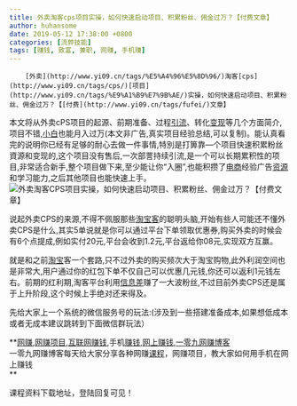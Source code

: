 ```yaml
---
title: 外卖淘客cps项目实操，如何快速启动项目、积累粉丝、佣金过万？【付费文章】
author: huhansome
date: 2019-05-12 17:38:00 +0800
categories: [流弊技能]
tags: [赚钱, 致富, 兼职, 网赚, 手机赚]
---
```



        [外卖](http://www.yi09.cn/tags/%E5%A4%96%E5%8D%96/)淘客[cps](http://www.yi09.cn/tags/cps/)[项目](http://www.yi09.cn/tags/%E9%A1%B9%E7%9B%AE/)实操，如何快速启动项目、积累粉丝、佣金过万？【[付费](http://www.yi09.cn/tags/fufei/)文章】

本文将从外卖cPS项目的起源、前期准备、过程[引流](http://www.yi09.cn/tags/%E5%BC%95%E6%B5%81/)、转化[变现](http://www.yi09.cn/tags/%E5%8F%98%E7%8E%B0/)等几个方面简介,项目不错,[小白](http://www.yi09.cn/tags/%E5%B0%8F%E7%99%BD/)也能月入过万(本文非广告,真实项目经验总结,可以复制)。能认真看完的说明你已经有足够的耐心去做一件事情,特別是打箅靠—个项目快速积累粉丝資源和变现的,这个项目没有售后,一次部詈持续引流,是一个可以长期累积性的项目,非常适合新手,整个项目做下来,至少能让你“入圈”,也能积攒了[电商](http://www.yi09.cn/tags/%E7%94%B5%E5%95%86/)经验广告[资源](http://www.yi09.cn/tags/%E8%B5%84%E6%BA%90/)和学习能力,之后其他项目也能快速上手。![外卖淘客CPS项目实操，如何快速启动项目、积累粉丝、佣金过万？【付费文章】](http://www.yi09.cn/zb_users/upload/2021/11/20211118210759163724087925077.jpeg)

说起外卖CPS的来源,不得不佩服那些[淘宝客](http://www.yi09.cn/tags/%E6%B7%98%E5%AE%9D%E5%AE%A2/)的聪明头脑,开始有些人可能还不懂外卖CPS是什么,其实5单说就是你可以通过平台下单领取优惠券,购买外卖的时候会有6个点提成,例如实付20元,平台会收到1.2元,平台返给你08元,实现双方互赢。

就是和之前[淘宝](http://www.yi09.cn/tags/%E6%B7%98%E5%AE%9D/)客一个套路,只不过外卖的购买频次大于淘宝购物,此外利润空间也是非常大,用户通过你的红包下单不仅自己可以优惠几元钱,你还可以返利1元钱左右。前期的红利期,淘客平台利用[信息差](http://www.yi09.cn/tags/%E4%BF%A1%E6%81%AF%E5%B7%AE/)赚了一大波粉丝,不过目前外卖CPS还是属于上升阶段,这个时候上手绝对还来得及。

先给大家上一个系统的微信服务号的玩法:(涉及到一些搭建准备成本,如果想低成本或者无成本建议跳转到下面微信群玩法）

  

**[网赚](http://www.yi09.cn/tags/%E7%BD%91%E8%B5%9A/),[网赚项目](http://www.yi09.cn/tags/%E7%BD%91%E8%B5%9A%E9%A1%B9%E7%9B%AE/),[互联网赚钱](http://www.yi09.cn/tags/%E4%BA%92%E8%81%94%E7%BD%91%E8%B5%9A%E9%92%B1/),手机[赚钱](http://www.yi09.cn/tags/%E8%B5%9A%E9%92%B1/),[网上赚钱](http://www.yi09.cn/tags/%E7%BD%91%E4%B8%8A%E8%B5%9A%E9%92%B1/),[一零九网赚博客](http://www.yi09.cn/tags/%E4%B8%80%E9%9B%B6%E4%B9%9D%E7%BD%91%E8%B5%9A%E5%8D%9A%E5%AE%A2/)  
一零九网赚博客每天给大家分享各种网赚[课程](http://www.yi09.cn/tags/%E8%AF%BE%E7%A8%8B/)，网赚项目，教大家如何用手机在网上赚钱  
**  
  
  

课程资料下载地址，登陆回复可见！

